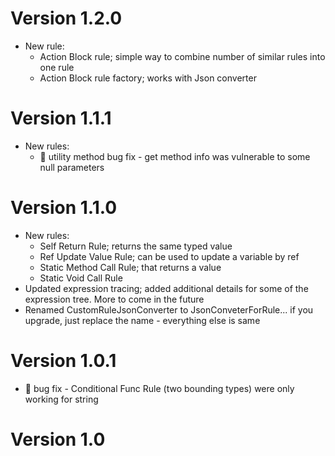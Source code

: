 # Version 1.2.0
- New rule:
  - Action Block rule; simple way to combine number of similar rules into one rule
  - Action Block rule factory; works with Json converter

# Version 1.1.1
- New rules:
  - :bug: utility method bug fix - get method info was vulnerable to some null parameters

# Version 1.1.0
- New rules:
  - Self Return Rule; returns the same typed value
  - Ref Update Value Rule; can be used to update a variable by ref
  - Static Method Call Rule; that returns a value
  - Static Void Call Rule
- Updated expression tracing; added additional details for some of the expression tree.  More to come in the future
- Renamed CustomRuleJsonConverter to JsonConveterForRule... if you upgrade, just replace the name - everything else is same

# Version 1.0.1
- :bug: bug fix - Conditional Func Rule (two bounding types) were only working for string

# Version 1.0

